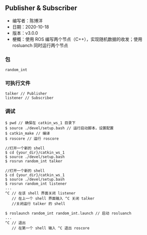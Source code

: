 ## Publisher & Subscriber

- 编写者：陈博洋
- 日期：2020-10-18
- 版本：v3.0.0
- 梗概：使用 ROS 编写两个节点（C++），实现随机数据的收发；使用 rosluanch 同时运行两个节点

### 包
    random_int

### 可执行文件
    talker // Publisher
    listener // Subscriber

### 调试
    $ pwd // 确保在 catkin_ws_1 目录下
    $ source ./devel/setup.bash // 运行启动脚本，设置配置
    $ catkin_make // 编译
    $ roscore // 运行 roscore

    //打开一个新的 shell
    $ cd {your_dir}/catkin_ws_1
    $ source ./devel/setup.bash
    $ rosrun random_int talker

    //打开一个新的 shell
    $ cd {your_dir}/catkin_ws_1
    $ source ./devel/setup.bash
    $ rosrun random_int listener
    ...
    ^C // 在该 shell 界面关闭 listener
       // 在上一个 shell 界面输入 ^C 关闭 talker
       //关闭运行 talker 的 shell

    $ roslaunch random_int random_int.launch // 启动 rosluanch
    ...
    ^C // 退出
       // 在第一个 shell 输入 ^C 退出 roscore